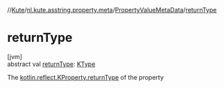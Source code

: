 //[Kute](../../../index.md)/[nl.kute.asstring.property.meta](../index.md)/[PropertyValueMetaData](index.md)/[returnType](return-type.md)

# returnType

[jvm]\
abstract val [returnType](return-type.md): [KType](https://kotlinlang.org/api/latest/jvm/stdlib/kotlin.reflect/-k-type/index.html)

The [kotlin.reflect.KProperty.returnType](https://kotlinlang.org/api/latest/jvm/stdlib/kotlin.reflect/-k-property/return-type.html) of the property
